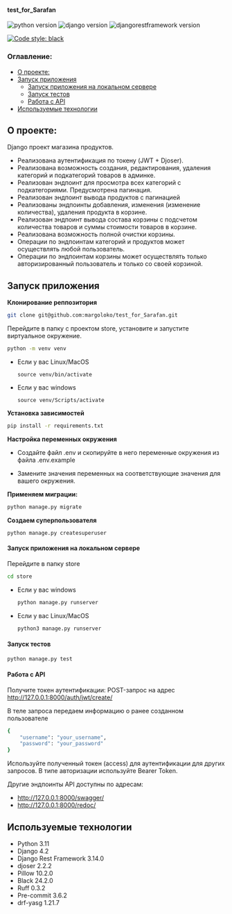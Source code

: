 #### test_for_Sarafan

![python version](https://img.shields.io/badge/Python-3.11-green)
![django version](https://img.shields.io/badge/Django-5.0-green)
![djangorestframework version](https://img.shields.io/badge/DRF-3.14-green)

[![Code style: black](https://img.shields.io/badge/code%20style-black-000000.svg)](https://github.com/psf/black)

### Оглавление:
- [О проекте:](#о-проекте)
- [Запуск приложения](#запуск-приложения)
    - [Запуск приложения на локальном сервере](#запуск-приложения-на-локальном-сервере)
    - [Запуск тестов](#запуск-тестов)
    - [Работа с API](#работа-с-api)
- [Используемые технологии](#используемые-технологии)

## О проекте:
Django проект магазина продуктов.

- Реализована аутентификация по токену (JWT + Djoser).
- Реализована возможность создания, редактирования, удаления категорий и подкатегорий товаров в админке.
- Реализован эндпоинт для просмотра всех категорий с подкатегориями. Предусмотрена пагинация.
- Реализован эндпоинт вывода продуктов с пагинацией
- Реализованы эндпоинты добавления, изменения (изменение количества), удаления продукта в корзине.
- Реализован эндпоинт вывода состава корзины с подсчетом количества товаров и суммы стоимости товаров в корзине.
- Реализована возможность полной очистки корзины.
- Операции по эндпоинтам категорий и продуктов может осуществлять любой пользователь.
- Операции по эндпоинтам корзины может осуществлять только авторизированный пользователь и только со своей корзиной.

## Запуск приложения
**Клонирование реппозитория**

```sh
git clone git@github.com:margoloko/test_for_Sarafan.git
```

Перейдите в папку с проектом store, установите и запустите виртуальное окружение.

```sh
python -m venv venv
```

* Если у вас Linux/MacOS

    ```
    source venv/bin/activate
    ```

* Если у вас windows

    ```
    source venv/Scripts/activate
    ```
**Установка зависимостей**

  ```sh
  pip install -r requirements.txt
  ```

**Настройка переменных окружения**
- Создайте файл .env и скопируйте в него переменные окружения из файла .env.example

- Замените значения переменных на соответствующие значения для вашего окружения.

**Применяем миграции:**

  ```sh
  python manage.py migrate
  ```
**Создаем суперпользователя**

  ```
  python manage.py createsuperuser
  ```

#### Запуск приложения на локальном сервере
Перейдите в папку store
```sh
cd store
```

* Если у вас windows
    ```sh
    python manage.py runserver
    ```
* Если у вас Linux/MacOS
    ```sh
    python3 manage.py runserver
    ```

#### Запуск тестов
```sh
python manage.py test
```

#### Работа с API

Получите токен аутентификации:
POST-запрос на адрес http://127.0.0.1:8000/auth/jwt/create/

В теле запроса передаем информацию о ранее созданном пользователе
```sh
{
    "username": "your_username",
    "password": "your_password"
}
```
Используйте полученный токен (access) для аутентификации для других запросов. В типе авторизации используйте Bearer Token.

Другие эндпоинты API доступны по адресам:
- http://127.0.0.1:8000/swagger/
- http://127.0.0.1:8000/redoc/

## Используемые технологии
- Python 3.11
- Django 4.2
- Django Rest Framework 3.14.0
- djoser 2.2.2
- Pillow 10.2.0
- Black 24.2.0
- Ruff 0.3.2
- Pre-commit 3.6.2
- drf-yasg 1.21.7
